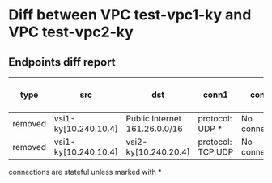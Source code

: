 # Diff between VPC test-vpc1-ky and VPC test-vpc2-ky
## Endpoints diff report
| type | src |  dst | conn1 | conn2 | vsis-diff-info |
|------|-----|------|-------|-------|----------------|
| removed | vsi1-ky[10.240.10.4] | Public Internet 161.26.0.0/16 | protocol: UDP * | No connection |  |
| removed | vsi1-ky[10.240.10.4] | vsi2-ky[10.240.20.4] | protocol: TCP,UDP | No connection |  |

connections are stateful unless marked with *
